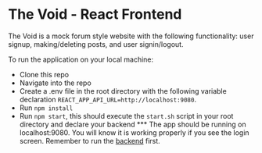 # The Void - React Frontend

The Void is a mock forum style website with the following functionality: user signup, making/deleting posts, and user signin/logout.

To run the application on your local machine: 
- Clone this repo
- Navigate into the repo
- Create a .env file in the root directory with the following variable declaration `REACT_APP_API_URL=http://localhost:9080`. 
- Run `npm install`
- Run `npm start`, this should execute the `start.sh` script in your root directory and declare your backend ***
The app should be running on localhost:9080. You will know it is working properly if you see the login screen. Remember to run the [backend](https://github.com/carnsds-ibm/backend-openliberty-demo) first.